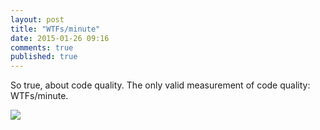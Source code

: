 ```yaml
---
layout: post
title: "WTFs/minute"
date: 2015-01-26 09:16
comments: true
published: true
---
```


So true, about code quality. 
The only valid measurement of code quality: WTFs/minute.

![](/images/wtfm.jpg)